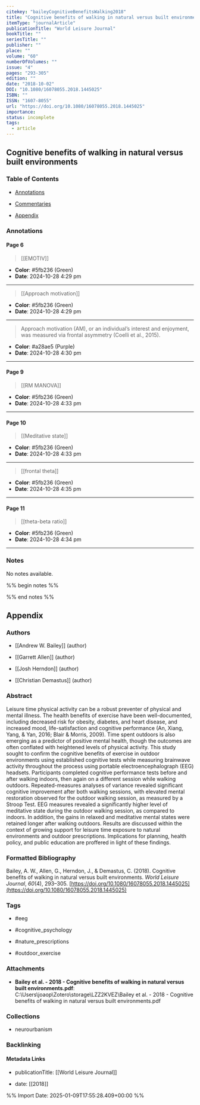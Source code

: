 ```yaml
---
citekey: "baileyCognitiveBenefitsWalking2018"
title: "Cognitive benefits of walking in natural versus built environments"
itemType: "journalArticle"
publicationTitle: "World Leisure Journal"
bookTitle: ""
seriesTitle: ""
publisher: ""
place: ""
volume: "60"
numberOfVolumes: ""
issue: "4"
pages: "293-305"
edition: ""
date: "2018-10-02"
DOI: "10.1080/16078055.2018.1445025"
ISBN: ""
ISSN: "1607-8055"
url: "https://doi.org/10.1080/16078055.2018.1445025"
importance: 
status: incomplete
tags:
  - article
---
```


## Cognitive benefits of walking in natural versus built environments

### Table of Contents

- [Annotations](#annotations)

+ [Commentaries](#commentaries)

- [Appendix](#appendix)

### Annotations




#### Page 6








> [[EMOTIV]]





- **Color**: #5fb236 (Green)
- **Date**: 2024-10-28 4:29 pm

---








> [[Approach motivation]]





- **Color**: #5fb236 (Green)
- **Date**: 2024-10-28 4:29 pm

---







> Approach motivation (AM), or an individual’s interest and enjoyment, was measured via frontal asymmetry (Coelli et al., 2015).





- **Color**: #a28ae5 (Purple)
- **Date**: 2024-10-28 4:30 pm

---



#### Page 9








> [[RM MANOVA]]





- **Color**: #5fb236 (Green)
- **Date**: 2024-10-28 4:33 pm

---



#### Page 10








> [[Meditative state]]





- **Color**: #5fb236 (Green)
- **Date**: 2024-10-28 4:33 pm

---








> [[frontal theta]]





- **Color**: #5fb236 (Green)
- **Date**: 2024-10-28 4:35 pm

---



#### Page 11








> [[theta-beta ratio]]





- **Color**: #5fb236 (Green)
- **Date**: 2024-10-28 4:34 pm

---





### Notes


No notes available.


%% begin notes %%

<!-- Write your personal notes here -->

%% end notes %%

## Appendix

### Authors


- [[Andrew W. Bailey]] (author)

- [[Garrett Allen]] (author)

- [[Josh Herndon]] (author)

- [[Christian Demastus]] (author)



### Abstract

Leisure time physical activity can be a robust preventer of physical and mental illness. The health benefits of exercise have been well-documented, including decreased risk for obesity, diabetes, and heart disease, and increased mood, life-satisfaction and cognitive performance (An, Xiang, Yang, & Yan, 2016; Blair & Morris, 2009). Time spent outdoors is also emerging as a predictor of positive mental health, though the outcomes are often conflated with heightened levels of physical activity. This study sought to confirm the cognitive benefits of exercise in outdoor environments using established cognitive tests while measuring brainwave activity throughout the process using portable electroencephalograph (EEG) headsets. Participants completed cognitive performance tests before and after walking indoors, then again on a different session while walking outdoors. Repeated-measures analyses of variance revealed significant cognitive improvement after both walking sessions, with elevated mental restoration observed for the outdoor walking session, as measured by a Stroop Test. EEG measures revealed a significantly higher level of meditative state during the outdoor walking session, as compared to indoors. In addition, the gains in relaxed and meditative mental states were retained longer after walking outdoors. Results are discussed within the context of growing support for leisure time exposure to natural environments and outdoor prescriptions. Implications for planning, health policy, and public education are proffered in light of these findings.


### Formatted Bibliography

Bailey, A. W., Allen, G., Herndon, J., & Demastus, C. (2018). Cognitive benefits of walking in natural versus built environments. _World Leisure Journal_, _60_(4), 293–305. [https://doi.org/10.1080/16078055.2018.1445025](https://doi.org/10.1080/16078055.2018.1445025)


### Tags


- #eeg

- #cognitive_psychology

- #nature_prescriptions

- #outdoor_exercise




### Attachments


- **Bailey et al. - 2018 - Cognitive benefits of walking in natural versus built environments.pdf**: C:\Users\joaop\Zotero\storage\LZZ2KVEZ\Bailey et al. - 2018 - Cognitive benefits of walking in natural versus built environments.pdf




### Collections


- neurourbanism





### Backlinking


#### Metadata Links


- publicationTitle: [[World Leisure Journal]]




- date: [[2018]]






%% Import Date: 2025-01-09T17:55:28.409+00:00 %%
